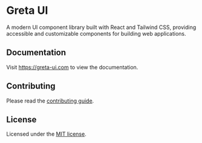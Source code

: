 # Greta UI

A modern UI component library built with React and Tailwind CSS, providing accessible and customizable components for building web applications.

## Documentation

Visit https://greta-ui.com to view the documentation.

## Contributing

Please read the [contributing guide](/CONTRIBUTING.md).

## License

Licensed under the [MIT license](/LICENSE.md).
